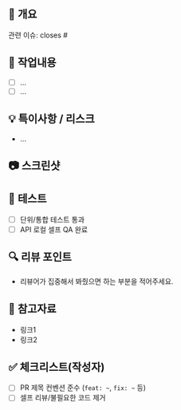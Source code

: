 <!-- 필요 없는 섹션은 자유롭게 지워도 됩니다 -->

## 👋 개요
관련 이슈: closes #

## 🧩 작업내용
- [ ] ...
- [ ] ...

## 💡 특이사항 / 리스크
- …

## 📷 스크린샷

## 🧪 테스트
- [ ] 단위/통합 테스트 통과
- [ ] API 로컬 셀프 QA 완료

## 🔍 리뷰 포인트
- 리뷰어가 집중해서 봐줬으면 하는 부분을 적어주세요.

## 🔗 참고자료
- 링크1
- 링크2

## ✅ 체크리스트(작성자)
- [ ] PR 제목 컨벤션 준수 (`feat: ~`, `fix: ~` 등)
- [ ] 셀프 리뷰/불필요한 코드 제거
